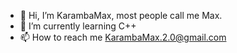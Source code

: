 - 👋 Hi, I’m KarambaMax, most people call me Max.
- 🌱 I’m currently learning C++
- 📫 How to reach me KarambaMax.2.0@gmail.com
